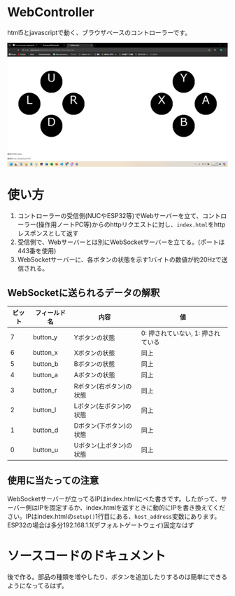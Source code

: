 # WebController
html5とjavascriptで動く、ブラウザベースのコントローラーです。

<img src="./screen_shot.png" width="640" alt="スクリーンショット">

# 使い方
1. コントローラーの受信側(NUCやESP32等)でWebサーバーを立て、コントローラー(操作用ノートPC等)からのhttpリクエストに対し、```index.html```をhttpレスポンスとして返す
1. 受信側で、Webサーバーとは別にWebSocketサーバーを立てる。(ポートは443番を使用)
1. WebSocketサーバーに、各ボタンの状態を示す1バイトの数値が約20Hzで送信される。

## WebSocketに送られるデータの解釈
| ビット | フィールド名 | 内容 | 値 |
| ----- | ----- | ----- | ----- |
| 7 | button_y | Yボタンの状態 | 0: 押されていない, 1: 押されている|
| 6 | button_x | Xボタンの状態 | 同上 |
| 5 | button_b | Bボタンの状態 | 同上 |
| 4 | button_a | Aボタンの状態 | 同上 |
| 3 | button_r | Rボタン(右ボタン)の状態 | 同上 |
| 2 | button_l | Lボタン(左ボタン)の状態 | 同上 |
| 1 | button_d | Dボタン(下ボタン)の状態 | 同上 |
| 0 | button_u | Uボタン(上ボタン)の状態 | 同上 |

## 使用に当たっての注意
WebSocketサーバーが立ってるIPはindex.htmlにべた書きです。したがって、サーバー側はIPを固定するか、index.htmlを返すときに動的にIPを書き換えてください。IPはindex.htmlの```setup()```1行目にある、```host_address```変数にあります。ESP32の場合は多分192.168.1.1(デフォルトゲートウェイ)固定なはず

# ソースコードのドキュメント
後で作る。部品の種類を増やしたり、ボタンを追加したりするのは簡単にできるようになってるはず。